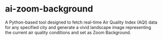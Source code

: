 # ai-zoom-background
A Python-based tool designed to fetch real-time Air Quality Index (AQI) data for any specified city and generate a vivid landscape image representing the current air quality conditions and set as Zoom Background.
